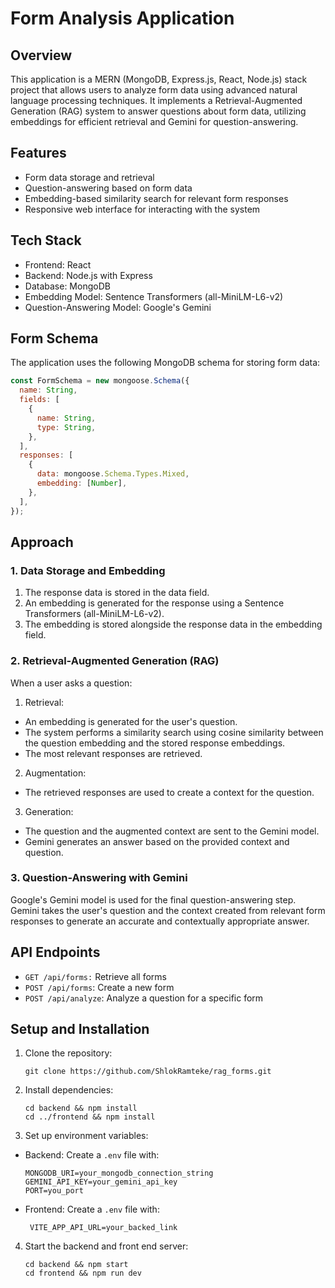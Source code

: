 # Form Analysis Application

## Overview

This application is a MERN (MongoDB, Express.js, React, Node.js) stack project that allows users to analyze form data using advanced natural language processing techniques. It implements a Retrieval-Augmented Generation (RAG) system to answer questions about form data, utilizing embeddings for efficient retrieval and Gemini for question-answering.


## Features

- Form data storage and retrieval
- Question-answering based on form data
- Embedding-based similarity search for relevant form responses
- Responsive web interface for interacting with the system

## Tech Stack

- Frontend: React
- Backend: Node.js with Express
- Database: MongoDB
- Embedding Model: Sentence Transformers (all-MiniLM-L6-v2)
- Question-Answering Model: Google's Gemini

## Form Schema

The application uses the following MongoDB schema for storing form data:

```javascript
const FormSchema = new mongoose.Schema({
  name: String,
  fields: [
    {
      name: String,
      type: String,
    },
  ],
  responses: [
    {
      data: mongoose.Schema.Types.Mixed,
      embedding: [Number],
    },
  ],
});
```

## Approach

### 1. Data Storage and Embedding

1. The response data is stored in the data field.
2. An embedding is generated for the response using a Sentence Transformers (all-MiniLM-L6-v2).
3. The embedding is stored alongside the response data in the embedding field.

### 2. Retrieval-Augmented Generation (RAG)

When a user asks a question:

1. Retrieval:

- An embedding is generated for the user's question.
- The system performs a similarity search using cosine similarity between the question embedding and the stored response embeddings.
- The most relevant responses are retrieved.

2. Augmentation:

- The retrieved responses are used to create a context for the question.

3. Generation:

- The question and the augmented context are sent to the Gemini model.
- Gemini generates an answer based on the provided context and question.

### 3. Question-Answering with Gemini

Google's Gemini model is used for the final question-answering step. Gemini takes the user's question and the context created from relevant form responses to generate an accurate and contextually appropriate answer.

## API Endpoints

- `GET /api/forms:` Retrieve all forms
- `POST /api/forms`: Create a new form
- `POST /api/analyze`: Analyze a question for a specific form


## Setup and Installation

1. Clone the repository:

   ```
   git clone https://github.com/ShlokRamteke/rag_forms.git
   ```

2. Install dependencies:

   ```
   cd backend && npm install
   cd ../frontend && npm install

   ```

3. Set up environment variables:

- Backend: Create a `.env` file with:

  ```
  MONGODB_URI=your_mongodb_connection_string
  GEMINI_API_KEY=your_gemini_api_key
  PORT=you_port
  ```

- Frontend: Create a `.env` file with:

  ```
   VITE_APP_API_URL=your_backed_link
  ```

4. Start the backend and front end server:

   ```
   cd backend && npm start
   cd frontend && npm run dev
   ```
